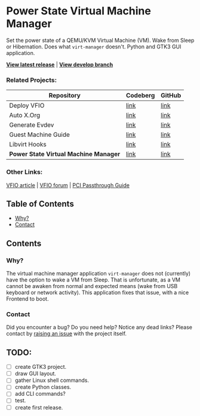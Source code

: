 # Power State Virtual Machine Manager
Set the power state of a QEMU/KVM Virtual Machine (VM). Wake from Sleep or
Hibernation. Does what `virt-manager` doesn't. Python and GTK3 GUI application.

**[View latest release]** | **[View develop branch]**

[View latest release]: /../releases/latest
[View develop branch]: /../tree/develop

### Related Projects:
| Repository                              | Codeberg  | GitHub      |
| --------------------------------------- | --------- | ----------- |
| Deploy VFIO                             | [link][1] | [link][2]   |
| Auto X.Org                              | [link][3] | [link][4]   |
| Generate Evdev                          | [link][5] | [link][6]   |
| Guest Machine Guide                     | [link][7] | [link][8]   |
| Libvirt Hooks                           | [link][9] | [link][10]  |
| **Power State Virtual Machine Manager** | [link][11] | [link][12] |

[1]: https://codeberg.org/portellam/deploy-VFIO
[2]: https://github.com/portellam/deploy-VFIO
[3]: https://codeberg.org/portellam/auto-xorg
[4]: https://github.com/portellam/auto-xorg
[5]: https://codeberg.org/portellam/generate-evdev
[6]: https://github.com/portellam/generate-evdev
[7]: https://codeberg.org/portellam/guest-machine-guide
[8]: https://github.com/portellam/guest-machine-guide
[9]: https://codeberg.org/portellam/libvirt-hooks
[10]: https://github.com/portellam/libvirt-hooks
[11]: https://codeberg.org/portellam/powerstate-virtmanager
[12]: https://github.com/portellam/powerstate-virtmanager

### Other Links:
[VFIO article] | [VFIO forum] | [PCI Passthrough Guide]

[VFIO Article]: https://www.kernel.org/doc/html/latest/driver-api/vfio.html
[VFIO Forum]: https://old.reddit.com/r/VFIO
[PCI Passthrough Guide]: https://wiki.archlinux.org/title/PCI_passthrough_via_OVMF

## Table of Contents
- [Why?](#why)
- [Contact](#contact)

## Contents
### Why?
The virtual machine manager application `virt-manager` does not (currently) have
the option to wake a VM from Sleep.
That is unfortunate, as a VM cannot be awaken from normal and expected means
(wake from USB keyboard or network activity).
This application fixes that issue, with a nice Frontend to boot.

### Contact
Did you encounter a bug? Do you need help? Notice any dead links? Please contact
by [raising an issue] with the project itself.

[raising an issue]: /../issues

## TODO:
- [ ] create GTK3 project.
- [ ] draw GUI layout.
- [ ] gather Linux shell commands.
- [ ] create Python classes.
- [ ] add CLI commands?
- [ ] test.
- [ ] create first release.
